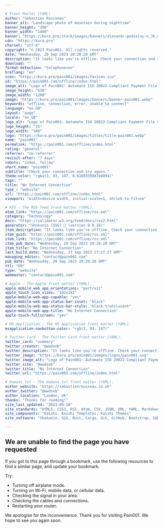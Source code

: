 ```yaml
---

# Front Matter (YAML)
author: "Sebastien Rousseau"
banner_alt: "Landscape photo of mountain during nighttime"
banner_height: "398"
banner_width: "1440"
banner: "https://kura.pro/stock/images/banners/alexandr-podvalny-n_Jb_d8O43Q.webp"
cdn: "https://kura.pro"
charset: "utf-8"
copyright: "© 2023 Pain001. All rights reserved."
date: "Wednesday, 20 Sep 2023 20:20:20 GMT"
description: "It looks like you’re offline. Check your connection and try again."
download: ""
format-detection: "telephone=no"
hreflang: "en"
icon: "https://kura.pro/pain001/images/favicon.ico"
id: "https://pain001.com/offline/index.html"
image_alt: "Logo of Pain001: Automate ISO 20022-Compliant Payment File Creation"
image_height: "630"
image_width: "1200"
image: "https://kura.pro/pain001/images/banners/banner-pain001.webp"
keywords: "offline, connection, error, unable to connect"
language: "en-GB"
layout: "page"
locale: "en_GB"
logo_alt: "Logo of Pain001: Automate ISO 20022-Compliant Payment File Creation"
logo_height: "25"
logo_width: "100"
logo: "https://kura.pro/pain001/images/titles/title-pain001.webp"
name: "pain001"
permalink: "https://pain001.com/offline/index.html"
rating: "general"
referrer: "no-referrer"
revisit-after: "7 days"
robots: "index, follow"
short_name: "pain001"
subtitle: "Check your connection and try again."
theme-color: "rgba(3, 93, 147, 0.618033988749894)"
tags: ""
title: "No Internet Connection"
type_: "website"
url: "https://pain001.com/offline/index.html"
viewport: "width=device-width, initial-scale=1, shrink-to-fit=no"

# RSS - The RSS feed front matter (YAML).
atom_link: "https://pain001.com/offline/rss.xml"
category: "Technology"
docs: "https://validator.w3.org/feed/docs/rss2.html"
generator: "Shokunin (SSG) 🦀 (version 0.0.18)"
item_description: "It looks like you’re offline. Check your connection and try again."
item_guid: "https://pain001.com/offline/rss.xml"
item_link: "https://pain001.com/offline/rss.xml"
item_pub_date: "Wednesday, 20 Sep 2023 20:20:20 GMT"
item_title: "No Internet Connection"
last_build_date: "Wednesday, 27 Sep 2023 27:27:27 GMT"
managing_editor: "contact@pain001.com"
pub_date: "Wednesday, 20 Sep 2023 20:20:20 GMT"
ttl: "60"
type: "website"
webmaster: "contact@pain001.com"

# Apple - The Apple front matter (YAML).
apple_mobile_web_app_orientations: "portrait"
apple_touch_icon_sizes: "192x192"
apple-mobile-web-app-capable: "yes"
apple-mobile-web-app-status-bar-inset: "black"
apple-mobile-web-app-status-bar-style: "black-translucent"
apple-mobile-web-app-title: "No Internet Connection"
apple-touch-fullscreen: "yes"

# MS Application - The MS Application front matter (YAML).
msapplication-navbutton-color: "rgb(3, 93, 147)"

# Twitter Card - The Twitter Card front matter (YAML).
twitter_card: "summary"
twitter_creator: "@wwdseb"
twitter_description: "It looks like you’re offline. Check your connection and try again."
twitter_image: "https://kura.pro/pain001/images/logos/pain001.svg"
twitter_image_alt: "Logo of Pain001: Automate ISO 20022-Compliant Payment File Creation"
twitter_site: "@wwdseb"
twitter_title: "No Internet Connection"
twitter_url: "https://pain001.com/offline/index.html"

# Humans.txt - The Humans.txt front matter (YAML).
author_website: "https://sebastienrousseau.co.uk"
author_twitter: "@wwdseb"
author_location: "London, UK"
thanks: "Thanks for reading!"
site_last_updated: "2023-09-20"
site_standards: "HTML5, CSS3, RSS, Atom, CSV, JSON, XML, YAML, Markdown, TOML, SQLite"
site_components: "Kaishi, Kaishi Templates, Kaishi Themes"
site_software: "Shokunin, SSG, Rust, Cargo, Git, GitHub, Bootstrap, SQLite, VS Code"

---
```


## We are unable to find the page you have requested

If you got to this page through a bookmark, use the following resources to find a similar page, and update your bookmark.

Try:

- Turning off airplane mode.
- Turning on Wi-Fi, mobile data, or cellular data.
- Checking the signal in your area.
- Checking the cables and connections.
- Restarting your router.

We apologise for the inconvenience. Thank you for visiting Pain001. We hope to
see you again soon.
